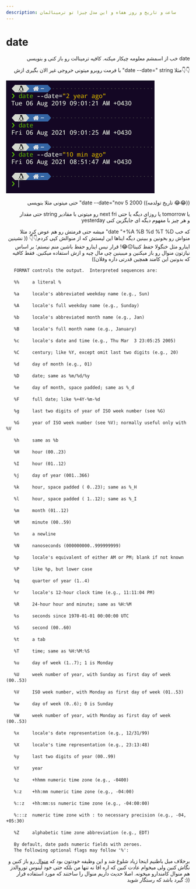 ```yaml
---
description: ساعت و تاریخ و روز هفاه و این مدل چیزا تو ترمینالمان
---
```


# date

<p align="right">خب از اسمشم معلومه چیکار میکنه. کافیه ترمینالت رو باز کنی و بنویسی date</p>

<p align="right">با فرمت روبرو میتونی خروجی غیر الان بگیری ازش "date --date=" string مثلا👇👇</p>

![](<.gitbook/assets/image (10) (1).png>)

<p align="right">حتی میتونی مثلا بنویسی "date --date="nov 5 2000 ((تاریخ تولدمه 😂😂))</p>

<p align="right">حتی مقدار string رو میتونی با مقادیر next fri یا روزای دیگه یا حتی tomorrow یا yesterday و هر چیز با مفهوم دیگه ای جایگزین کنی</p>

<p align="right">میشه حتی فرمتش رو هم عوض کرد مثلا "date "+%A %B %d %T %D که خب منواش رو بخونین و ببینین دیگه ایناها این لیستش که از منوالش کپی کردم👇👇 (( نشینین اینارو مثل خنگولا حفظ کنینا😐😂! قرار نیس اینارو حفظ باشین منم نیستم؛ بر اساس نیازتون منوال رو باز میکنین و میبینین چی مال چیه و ازش استفاده میکنین. فقط کافیه که بدونین این کامند همچین قدرتی داره وفلان))</p>

```
   FORMAT controls the output.  Interpreted sequences are:

   %%     a literal %

   %a     locale's abbreviated weekday name (e.g., Sun)

   %A     locale's full weekday name (e.g., Sunday)

   %b     locale's abbreviated month name (e.g., Jan)

   %B     locale's full month name (e.g., January)

   %c     locale's date and time (e.g., Thu Mar  3 23:05:25 2005)

   %C     century; like %Y, except omit last two digits (e.g., 20)

   %d     day of month (e.g., 01)

   %D     date; same as %m/%d/%y

   %e     day of month, space padded; same as %_d

   %F     full date; like %+4Y-%m-%d

   %g     last two digits of year of ISO week number (see %G)

   %G     year of ISO week number (see %V); normally useful only with %V

   %h     same as %b

   %H     hour (00..23)

   %I     hour (01..12)

   %j     day of year (001..366)

   %k     hour, space padded ( 0..23); same as %_H

   %l     hour, space padded ( 1..12); same as %_I

   %m     month (01..12)

   %M     minute (00..59)

   %n     a newline

   %N     nanoseconds (000000000..999999999)

   %p     locale's equivalent of either AM or PM; blank if not known

   %P     like %p, but lower case

   %q     quarter of year (1..4)

   %r     locale's 12-hour clock time (e.g., 11:11:04 PM)

   %R     24-hour hour and minute; same as %H:%M

   %s     seconds since 1970-01-01 00:00:00 UTC

   %S     second (00..60)

   %t     a tab

   %T     time; same as %H:%M:%S

   %u     day of week (1..7); 1 is Monday

   %U     week number of year, with Sunday as first day of week (00..53)

   %V     ISO week number, with Monday as first day of week (01..53)

   %w     day of week (0..6); 0 is Sunday

   %W     week number of year, with Monday as first day of week (00..53)

   %x     locale's date representation (e.g., 12/31/99)

   %X     locale's time representation (e.g., 23:13:48)

   %y     last two digits of year (00..99)

   %Y     year

   %z     +hhmm numeric time zone (e.g., -0400)

   %:z    +hh:mm numeric time zone (e.g., -04:00)

   %::z   +hh:mm:ss numeric time zone (e.g., -04:00:00)

   %:::z  numeric time zone with : to necessary precision (e.g., -04, +05:30)

   %Z     alphabetic time zone abbreviation (e.g., EDT)

   By default, date pads numeric fields with zeroes.
   The following optional flags may follow '%':
```

<p align="right">برخلاف میل باطنیم اینجا زیاد شلوغ شد و این وظیفه خودتون بود که <a href="man-help.md">منوال </a>رو باز کنین و نگاش کنین ولی میخوام عادت کنین که اره اقا نه تنها من بلکه حتی خود لینوس توروالدز هم منوال کامندارو میخونه. اصلا حدیث داریم منوال را ساختند که مورد استفاده قرار گیرد باشد که رستگار شوید :))</p>
